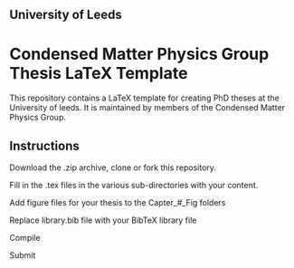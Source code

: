 University of Leeds
-------------------

Condensed Matter Physics Group Thesis LaTeX Template
====================================================

This repository contains a LaTeX template for creating PhD theses at the University of leeds. It is maintained by members of the Condensed Matter Physics Group.

Instructions
------------

Download the .zip archive, clone or fork this repository.

Fill in the .tex files in the various sub-directories with your content.

Add figure files for your thesis to the Capter_#_Fig folders

Replace library.bib file with your BibTeX library file

Compile

Submit
